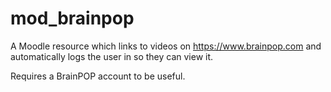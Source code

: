 mod_brainpop
==============

A Moodle resource which links to videos on https://www.brainpop.com and automatically logs the user in so they can view it.

Requires a BrainPOP account to be useful.
